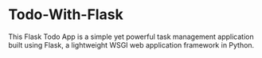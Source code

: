 # Todo-With-Flask
This Flask Todo App is a simple yet powerful task management application built using Flask, a lightweight WSGI web application framework in Python. 
